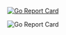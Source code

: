 [![Go Report Card](https://goreportcard.com/badge/github.com/FourtekIT/devnagri-cli)](https://goreportcard.com/report/github.com/FourtekIT/devnagri-cli) 


![Go Report Card](https://goreportcard.com/badge/github.com/FourtekIT/devnagri-cli)
